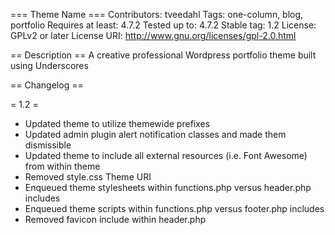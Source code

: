 === Theme Name ===
Contributors: tveedahl
Tags: one-column, blog, portfolio
Requires at least: 4.7.2
Tested up to: 4.7.2
Stable tag: 1.2
License: GPLv2 or later
License URI: http://www.gnu.org/licenses/gpl-2.0.html

== Description ==
A creative professional Wordpress portfolio theme built using Underscores

== Changelog ==

= 1.2 =
* Updated theme to utilize themewide prefixes
* Updated admin plugin alert notification classes and made them dismissible
* Updated theme to include all external resources (i.e. Font Awesome) from within theme
* Removed style.css Theme URI 
* Enqueued theme stylesheets within functions.php versus header.php includes
* Enqueued theme scripts within functions.php versus footer.php includes
* Removed favicon include within header.php